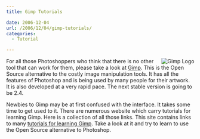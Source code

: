 ```yaml
---
title: Gimp Tutorials

date: 2006-12-04
url: /2006/12/04/gimp-tutorials/
categories:
  - Tutorial

---
```

<img align="right" id="image316" alt="Gimp Logo" src="/uploads/2006/12/gimp_logo.gif" />For all those Photoshoppers who think that there is no other tool that can work for them, please take a look at [Gimp][1]. This is the Open Source alternative to the costly image manipulation tools. It has all the features of Photoshop and is being used by many people for their artwork. It is also developed at a very rapid pace. The next stable version is going to be 2.4.
  
Newbies to Gimp may be at first confused with the interface. It takes some time to get used to it. There are numerous website which carry tutorials for learning Gimp. Here is a collection of all those links. This site contains links to many [tutorials for learning Gimp][2]. Take a look at it and try to learn to use the Open Source alternative to Photoshop.

 [1]: http://gimp.org
 [2]: http://truehacker.blogspot.com/2006/12/gimp-complete-tutorials.html